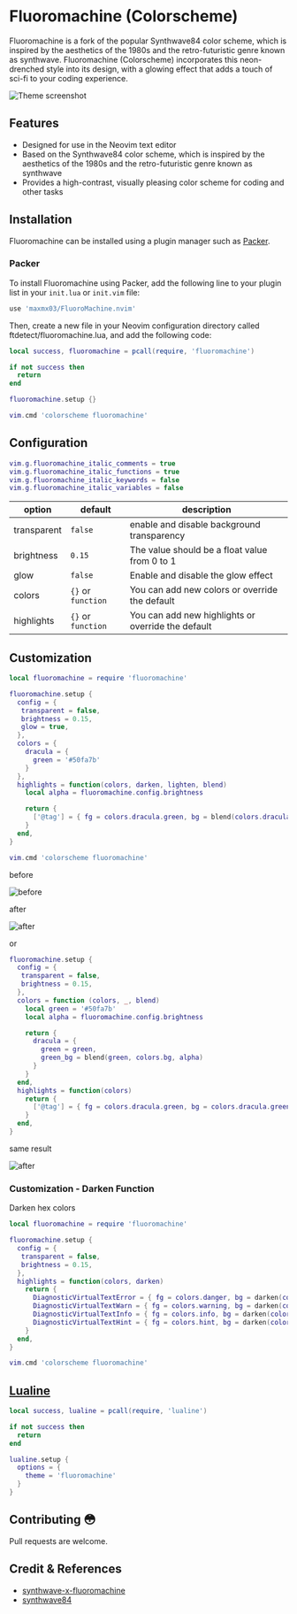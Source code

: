 # Fluoromachine (Colorscheme)

Fluoromachine is a fork of the popular Synthwave84 color scheme, which is inspired by the aesthetics of the 1980s and the retro-futuristic genre known as synthwave.
Fluoromachine (Colorscheme) incorporates this neon-drenched style into its design, with a glowing effect that adds a touch of sci-fi to your coding experience.

![Theme screenshot](https://user-images.githubusercontent.com/50273941/189177820-b496e6d8-6747-4310-84fc-2a6e016f67a4.png)

## Features

- Designed for use in the Neovim text editor
- Based on the Synthwave84 color scheme, which is inspired by the aesthetics of the 1980s and the retro-futuristic genre known as synthwave
- Provides a high-contrast, visually pleasing color scheme for coding and other tasks


## Installation

Fluoromachine can be installed using a plugin manager such as [Packer](https://github.com/wbthomason/packer.nvim).

### Packer

To install Fluoromachine using Packer, add the following line to your plugin list in your `init.lua` or `init.vim` file:

```lua
use 'maxmx03/FluoroMachine.nvim'
```

Then, create a new file in your Neovim configuration directory called ftdetect/fluoromachine.lua, 
and add the following code:

```lua
local success, fluoromachine = pcall(require, 'fluoromachine')

if not success then
  return
end

fluoromachine.setup {}

vim.cmd 'colorscheme fluoromachine'
```

## Configuration

```lua
vim.g.fluoromachine_italic_comments = true
vim.g.fluoromachine_italic_functions = true
vim.g.fluoromachine_italic_keywords = false
vim.g.fluoromachine_italic_variables = false
```

| option      | default            | description                                        |
| ----------- | ------------------ | -------------------------------------------------- |
| transparent | `false`            | enable and disable background transparency         |
| brightness  | `0.15`             | The value should be a float value from 0 to 1      |
| glow        | `false`             | Enable and disable the glow effect                 |
| colors      | `{}` or `function` | You can add new colors or override the default     |
| highlights  | `{}` or `function` | You can add new highlights or override the default |

## Customization

```lua
local fluoromachine = require 'fluoromachine'

fluoromachine.setup {
  config = {
   transparent = false,
   brightness = 0.15,
   glow = true,
  },
  colors = {
    dracula = {
      green = '#50fa7b'
    }
  },
  highlights = function(colors, darken, lighten, blend)
    local alpha = fluoromachine.config.brightness

    return {
      ['@tag'] = { fg = colors.dracula.green, bg = blend(colors.dracula.green, colors.bg, alpha) }
    }
  end,
}

vim.cmd 'colorscheme fluoromachine'
```

<p>before</p>

![before](https://user-images.githubusercontent.com/50273941/189538463-1e0aee04-585b-4854-addf-b284a85aaa2c.png)

<p>after</p>

![after](https://user-images.githubusercontent.com/50273941/189538457-473fc325-0d53-4eab-bb01-914b985253c2.png)

or

```lua
fluoromachine.setup {
  config = {
   transparent = false,
   brightness = 0.15,
  },
  colors = function (colors, _, blend)
    local green = '#50fa7b'
    local alpha = fluoromachine.config.brightness

    return {
      dracula = {
        green = green,
        green_bg = blend(green, colors.bg, alpha)
      }
    }
  end,
  highlights = function(colors)
    return {
      ['@tag'] = { fg = colors.dracula.green, bg = colors.dracula.green_bg }
    }
  end,
}
```

<p>same result</p>

![after](https://user-images.githubusercontent.com/50273941/189538457-473fc325-0d53-4eab-bb01-914b985253c2.png)

### Customization - Darken Function

Darken hex colors

```lua
local fluoromachine = require 'fluoromachine'

fluoromachine.setup {
  config = {
   transparent = false,
   brightness = 0.15,
  },
  highlights = function(colors, darken)
    return {
      DiagnosticVirtualTextError = { fg = colors.danger, bg = darken(colors.error, 30) },
      DiagnosticVirtualTextWarn = { fg = colors.warning, bg = darken(colors.warn, 30) },
      DiagnosticVirtualTextInfo = { fg = colors.info, bg = darken(colors.info, 30) },
      DiagnosticVirtualTextHint = { fg = colors.hint, bg = darken(colors.hint, 30) },
    }
  end,
}

vim.cmd 'colorscheme fluoromachine'
```

## [Lualine](https://github.com/nvim-lualine/lualine.nvim)

```lua
local success, lualine = pcall(require, 'lualine')

if not success then
  return
end

lualine.setup {
  options = {
    theme = 'fluoromachine'
  }
}
```

## Contributing 😳

Pull requests are welcome.

## Credit & References

- [synthwave-x-fluoromachine](https://github.com/webrender/synthwave-x-fluoromachine)
- [synthwave84](https://github.com/LunarVim/synthwave84.nvim)
